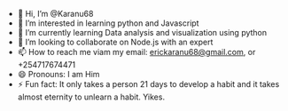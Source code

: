 - 👋 Hi, I’m @Karanu68
- 👀 I’m interested in learning python and Javascript
- 🌱 I’m currently learning Data analysis and visualization using python
- 💞️ I’m looking to collaborate on Node.js with an expert
- 📫 How to reach me viam my email: erickaranu68@gmail.com, or +254717674471
- 😄 Pronouns: I am Him
- ⚡ Fun fact: It only takes a person 21 days to develop a habit and it takes almost eternity to unlearn a habit. Yikes.

<!---
Karanu68/Karanu68 is a ✨ special ✨ repository because its `README.md` (this file) appears on your GitHub profile.
You can click the Preview link to take a look at your changes.
--->
